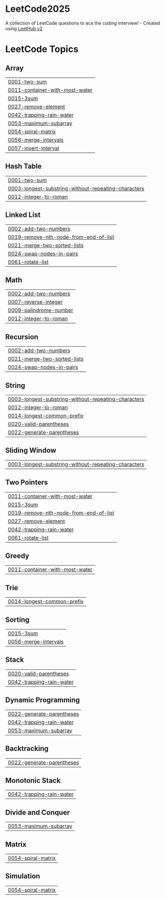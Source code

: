 # LeetCode2025
A collection of LeetCode questions to ace the coding interview! - Created using [LeetHub v2](https://github.com/arunbhardwaj/LeetHub-2.0)

<!---LeetCode Topics Start-->
# LeetCode Topics
## Array
|  |
| ------- |
| [0001-two-sum](https://github.com/Gowrima/LeetCode2025/tree/master/0001-two-sum) |
| [0011-container-with-most-water](https://github.com/Gowrima/LeetCode2025/tree/master/0011-container-with-most-water) |
| [0015-3sum](https://github.com/Gowrima/LeetCode2025/tree/master/0015-3sum) |
| [0027-remove-element](https://github.com/Gowrima/LeetCode2025/tree/master/0027-remove-element) |
| [0042-trapping-rain-water](https://github.com/Gowrima/LeetCode2025/tree/master/0042-trapping-rain-water) |
| [0053-maximum-subarray](https://github.com/Gowrima/LeetCode2025/tree/master/0053-maximum-subarray) |
| [0054-spiral-matrix](https://github.com/Gowrima/LeetCode2025/tree/master/0054-spiral-matrix) |
| [0056-merge-intervals](https://github.com/Gowrima/LeetCode2025/tree/master/0056-merge-intervals) |
| [0057-insert-interval](https://github.com/Gowrima/LeetCode2025/tree/master/0057-insert-interval) |
## Hash Table
|  |
| ------- |
| [0001-two-sum](https://github.com/Gowrima/LeetCode2025/tree/master/0001-two-sum) |
| [0003-longest-substring-without-repeating-characters](https://github.com/Gowrima/LeetCode2025/tree/master/0003-longest-substring-without-repeating-characters) |
| [0012-integer-to-roman](https://github.com/Gowrima/LeetCode2025/tree/master/0012-integer-to-roman) |
## Linked List
|  |
| ------- |
| [0002-add-two-numbers](https://github.com/Gowrima/LeetCode2025/tree/master/0002-add-two-numbers) |
| [0019-remove-nth-node-from-end-of-list](https://github.com/Gowrima/LeetCode2025/tree/master/0019-remove-nth-node-from-end-of-list) |
| [0021-merge-two-sorted-lists](https://github.com/Gowrima/LeetCode2025/tree/master/0021-merge-two-sorted-lists) |
| [0024-swap-nodes-in-pairs](https://github.com/Gowrima/LeetCode2025/tree/master/0024-swap-nodes-in-pairs) |
| [0061-rotate-list](https://github.com/Gowrima/LeetCode2025/tree/master/0061-rotate-list) |
## Math
|  |
| ------- |
| [0002-add-two-numbers](https://github.com/Gowrima/LeetCode2025/tree/master/0002-add-two-numbers) |
| [0007-reverse-integer](https://github.com/Gowrima/LeetCode2025/tree/master/0007-reverse-integer) |
| [0009-palindrome-number](https://github.com/Gowrima/LeetCode2025/tree/master/0009-palindrome-number) |
| [0012-integer-to-roman](https://github.com/Gowrima/LeetCode2025/tree/master/0012-integer-to-roman) |
## Recursion
|  |
| ------- |
| [0002-add-two-numbers](https://github.com/Gowrima/LeetCode2025/tree/master/0002-add-two-numbers) |
| [0021-merge-two-sorted-lists](https://github.com/Gowrima/LeetCode2025/tree/master/0021-merge-two-sorted-lists) |
| [0024-swap-nodes-in-pairs](https://github.com/Gowrima/LeetCode2025/tree/master/0024-swap-nodes-in-pairs) |
## String
|  |
| ------- |
| [0003-longest-substring-without-repeating-characters](https://github.com/Gowrima/LeetCode2025/tree/master/0003-longest-substring-without-repeating-characters) |
| [0012-integer-to-roman](https://github.com/Gowrima/LeetCode2025/tree/master/0012-integer-to-roman) |
| [0014-longest-common-prefix](https://github.com/Gowrima/LeetCode2025/tree/master/0014-longest-common-prefix) |
| [0020-valid-parentheses](https://github.com/Gowrima/LeetCode2025/tree/master/0020-valid-parentheses) |
| [0022-generate-parentheses](https://github.com/Gowrima/LeetCode2025/tree/master/0022-generate-parentheses) |
## Sliding Window
|  |
| ------- |
| [0003-longest-substring-without-repeating-characters](https://github.com/Gowrima/LeetCode2025/tree/master/0003-longest-substring-without-repeating-characters) |
## Two Pointers
|  |
| ------- |
| [0011-container-with-most-water](https://github.com/Gowrima/LeetCode2025/tree/master/0011-container-with-most-water) |
| [0015-3sum](https://github.com/Gowrima/LeetCode2025/tree/master/0015-3sum) |
| [0019-remove-nth-node-from-end-of-list](https://github.com/Gowrima/LeetCode2025/tree/master/0019-remove-nth-node-from-end-of-list) |
| [0027-remove-element](https://github.com/Gowrima/LeetCode2025/tree/master/0027-remove-element) |
| [0042-trapping-rain-water](https://github.com/Gowrima/LeetCode2025/tree/master/0042-trapping-rain-water) |
| [0061-rotate-list](https://github.com/Gowrima/LeetCode2025/tree/master/0061-rotate-list) |
## Greedy
|  |
| ------- |
| [0011-container-with-most-water](https://github.com/Gowrima/LeetCode2025/tree/master/0011-container-with-most-water) |
## Trie
|  |
| ------- |
| [0014-longest-common-prefix](https://github.com/Gowrima/LeetCode2025/tree/master/0014-longest-common-prefix) |
## Sorting
|  |
| ------- |
| [0015-3sum](https://github.com/Gowrima/LeetCode2025/tree/master/0015-3sum) |
| [0056-merge-intervals](https://github.com/Gowrima/LeetCode2025/tree/master/0056-merge-intervals) |
## Stack
|  |
| ------- |
| [0020-valid-parentheses](https://github.com/Gowrima/LeetCode2025/tree/master/0020-valid-parentheses) |
| [0042-trapping-rain-water](https://github.com/Gowrima/LeetCode2025/tree/master/0042-trapping-rain-water) |
## Dynamic Programming
|  |
| ------- |
| [0022-generate-parentheses](https://github.com/Gowrima/LeetCode2025/tree/master/0022-generate-parentheses) |
| [0042-trapping-rain-water](https://github.com/Gowrima/LeetCode2025/tree/master/0042-trapping-rain-water) |
| [0053-maximum-subarray](https://github.com/Gowrima/LeetCode2025/tree/master/0053-maximum-subarray) |
## Backtracking
|  |
| ------- |
| [0022-generate-parentheses](https://github.com/Gowrima/LeetCode2025/tree/master/0022-generate-parentheses) |
## Monotonic Stack
|  |
| ------- |
| [0042-trapping-rain-water](https://github.com/Gowrima/LeetCode2025/tree/master/0042-trapping-rain-water) |
## Divide and Conquer
|  |
| ------- |
| [0053-maximum-subarray](https://github.com/Gowrima/LeetCode2025/tree/master/0053-maximum-subarray) |
## Matrix
|  |
| ------- |
| [0054-spiral-matrix](https://github.com/Gowrima/LeetCode2025/tree/master/0054-spiral-matrix) |
## Simulation
|  |
| ------- |
| [0054-spiral-matrix](https://github.com/Gowrima/LeetCode2025/tree/master/0054-spiral-matrix) |
<!---LeetCode Topics End-->